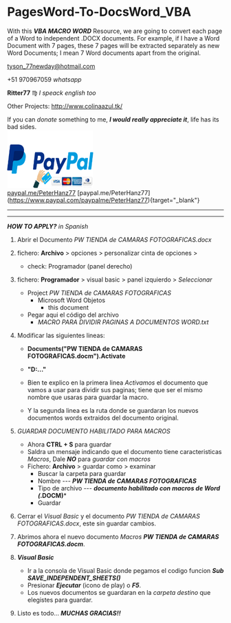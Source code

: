 # PagesWord-To-DocsWord_VBA
With this ***VBA MACRO WORD*** Resource, we are going to convert each page of a Word to independent .DOCX documents. For example, if I have a Word Document with 7 pages, these 7 pages will be extracted separately as new Word Documents; I mean 7 Word documents apart from the original.

tyson_77newday@hotmail.com

+51 970967059    *whatsapp*

**Ritter77** :virgo:    *I speack english too*

Other Projects:
	http://www.colinaazul.tk/

If you can *donate* something to me, ***I would really appreciate it***, life has its bad sides. </br>
<a href="https://www.paypal.com/paypalme/PeterHanz77" title="Donations Paypal" target="_blank"><img src="PAYPAL Credit Card.jpg" width="200" height="134"></a> </br>
<a href="https://www.paypal.com/paypalme/PeterHanz77" title="Donations Paypal" target="_blank">paypal.me/PeterHanz77</a>
[paypal.me/PeterHanz77] (https://www.paypal.com/paypalme/PeterHanz77){target="_blank"}

---
---

***HOW TO APPLY?*** *in Spanish*

1. Abrir el Documento *PW TIENDA de CAMARAS FOTOGRAFICAS.docx* </br>

2. fichero: **Archivo** > opciones > personalizar cinta de opciones > </br>
	- check: Programador (panel derecho) </br>
	
3. fichero: **Programador** > visual basic > panel izquierdo > *Seleccionar* </br>
	- Project *PW TIENDA de CAMARAS FOTOGRAFICAS* </br>
		- Microsoft Word Objetos </br>
			- this document </br>
	- Pegar aqui el código del archivo </br>
		- *MACRO PARA DIVIDIR PAGINAS A DOCUMENTOS WORD.txt* </br>
		
4. Modificar las siguientes lineas: </br>
	- **Documents("PW TIENDA de CAMARAS FOTOGRAFICAS.docm").Activate** </br>
	- **"D:\..." </br>**
	
	- Bien te explico en la primera linea *Activamos* el documento que vamos a usar para dividir sus paginas; tiene que ser el mismo nombre que usaras 
		para guardar la macro. </br>
	- Y la segunda linea es la ruta donde se guardaran los nuevos documentos words extraidos del documento original. </br>
	
5. *GUARDAR DOCUMENTO HABILITADO PARA MACROS* </br>
	- Ahora **CTRL + S** para guardar </br>
	- Saldra un mensaje indicando que el documento tiene caracteristicas *Macros*, Dale ***NO*** para *guardar con macros*
	- Fichero: **Archivo** > guardar como > examinar </br>
		- Buscar la carpeta para guardar </br>
		- Nombre --- 		***PW TIENDA de CAMARAS FOTOGRAFICAS*** </br>
		- Tipo de archivo --- 	***documento habilitado con macros de Word (*.DOCM)*** </br>
		- Guardar </br>
		
6. Cerrar el *Visual Basic* y el documento *PW TIENDA de CAMARAS FOTOGRAFICAS.docx*, este sin guardar cambios. </br>

7. Abrimos ahora el nuevo documento *Macros* ***PW TIENDA de CAMARAS FOTOGRAFICAS.docm***. </br>

8. ***Visual Basic*** </br>
	- Ir a la consola de Visual Basic donde pegamos el codigo funcion ***Sub SAVE_INDEPENDENT_SHEETS()*** </br>
	- Presionar ***Ejecutar*** (icono de play) o ***F5***. </br>
	- Los nuevos documentos se guardaran en la *carpeta destino* que elegistes para guardar. </br>
	
9. Listo es todo... ***MUCHAS GRACIAS!!***




